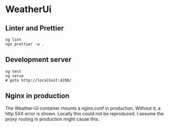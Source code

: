 # WeatherUi

## Linter and Prettier

```
ng lint
npx prettier -w .
```

## Development server

```
ng test
ng serve
# goto http://localhost:4200/
```

## Nginx in production

The Weather-Ui container mounts a nginx.conf in production. Without it, a http 5XX error is shown. Locally this could not be reproduced.
I assume the proxy routing in production might cause this. 
